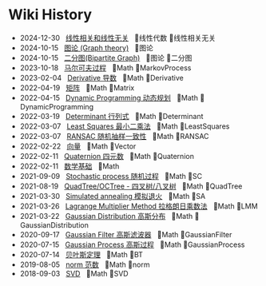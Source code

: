 # Wiki History

- 2024-12-30&nbsp;&nbsp; [线性相关和线性无关](/0024_线性代数_线性相关无关)&nbsp;&nbsp; :bookmark:线性代数 :bookmark:线性相关无关
- 2024-10-15&nbsp;&nbsp; [图论 (Graph theory)](/0022_图论)&nbsp;&nbsp; :bookmark:图论
- 2024-10-15&nbsp;&nbsp; [二分图(Bipartite Graph)](/0023_图论_二分图)&nbsp;&nbsp; :bookmark:图论 :bookmark:二分图
- 2023-10-18&nbsp;&nbsp; [马尔可夫过程](/0018_Math_MarkovProcess)&nbsp;&nbsp; :bookmark:Math :bookmark:MarkovProcess
- 2023-02-04&nbsp;&nbsp; [Derivative 导数](/0009_Math_Derivative)&nbsp;&nbsp; :bookmark:Math :bookmark:Derivative
- 2022-04-19&nbsp;&nbsp; [矩阵](/0004_Math_Matrix)&nbsp;&nbsp; :bookmark:Math :bookmark:Matrix
- 2022-04-15&nbsp;&nbsp; [Dynamic Programming 动态规划](/0010_Math_DynamicProgramming)&nbsp;&nbsp; :bookmark:Math :bookmark:DynamicProgramming
- 2022-03-19&nbsp;&nbsp; [Determinant  行列式](/0003_Math_Determinant)&nbsp;&nbsp; :bookmark:Math :bookmark:Determinant
- 2022-03-07&nbsp;&nbsp; [Least Squares 最小二乘法](/0006_Math_LeastSquares)&nbsp;&nbsp; :bookmark:Math :bookmark:LeastSquares
- 2022-03-07&nbsp;&nbsp; [RANSAC 随机抽样一致性](/0015_Math_RANSAC)&nbsp;&nbsp; :bookmark:Math :bookmark:RANSAC
- 2022-02-22&nbsp;&nbsp; [向量](/0002_Math_Vector)&nbsp;&nbsp; :bookmark:Math :bookmark:Vector
- 2022-02-11&nbsp;&nbsp; [Quaternion 四元数](/0016_Math_Quaternion)&nbsp;&nbsp; :bookmark:Math :bookmark:Quaternion
- 2022-02-11&nbsp;&nbsp; [数学基础](/0001_Math)&nbsp;&nbsp; :bookmark:Math
- 2021-09-09&nbsp;&nbsp; [Stochastic process 随机过程](/0013_Math_SC)&nbsp;&nbsp; :bookmark:Math :bookmark:SC
- 2021-08-19&nbsp;&nbsp; [QuadTree/OCTree - 四叉树/八叉树](/0017_Math_QuadTree)&nbsp;&nbsp; :bookmark:Math :bookmark:QuadTree
- 2021-03-30&nbsp;&nbsp; [Simulated annealing 模拟退火](/0014_Math_SA)&nbsp;&nbsp; :bookmark:Math :bookmark:SA
- 2021-03-26&nbsp;&nbsp; [Lagrange Multiplier Method 拉格朗日乘数法](/0019_Math_LMM)&nbsp;&nbsp; :bookmark:Math :bookmark:LMM
- 2021-03-22&nbsp;&nbsp; [Gaussian Distribution 高斯分布](/0005_Math_GaussianDistribution)&nbsp;&nbsp; :bookmark:Math :bookmark:GaussianDistribution
- 2020-09-17&nbsp;&nbsp; [Gaussian Filter 高斯滤波器](/0021_Math_GaussianFilter)&nbsp;&nbsp; :bookmark:Math :bookmark:GaussianFilter
- 2020-07-15&nbsp;&nbsp; [Gaussian Process 高斯过程](/0020_Math_GaussianProcess)&nbsp;&nbsp; :bookmark:Math :bookmark:GaussianProcess
- 2020-07-14&nbsp;&nbsp; [贝叶斯定理](/0008_Math_BT)&nbsp;&nbsp; :bookmark:Math :bookmark:BT
- 2019-08-05&nbsp;&nbsp; [norm 范数](/0011_Math_norm)&nbsp;&nbsp; :bookmark:Math :bookmark:norm
- 2018-09-03&nbsp;&nbsp; [SVD](/0012_Math_SVD)&nbsp;&nbsp; :bookmark:Math :bookmark:SVD
